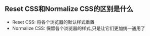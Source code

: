 ## Reset CSS和Normalize CSS的区别是什么

* Reset CSS: 将各个浏览器的默认样式重置
* Normalize CSS: 保留各个浏览器的样式,只是让它们更加统一通用了